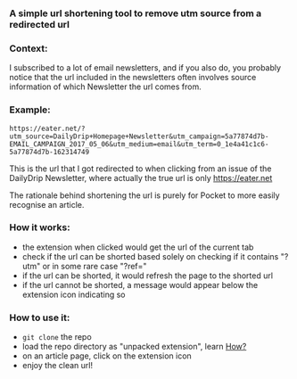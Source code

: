 ### A simple url shortening tool to remove utm source from a redirected url

### Context:
I subscribed to a lot of email newsletters, and if you also do, you probably notice that the url included in the newsletters often involves source information of which Newsletter the url comes from.
### Example:
`https://eater.net/?utm_source=DailyDrip+Homepage+Newsletter&utm_campaign=5a77874d7b-EMAIL_CAMPAIGN_2017_05_06&utm_medium=email&utm_term=0_1e4a41c1c6-5a77874d7b-162314749`

This is the url that I got redirected to when clicking from an issue of the DailyDrip Newsletter, where actually the true url is only https://eater.net

The rationale behind shortening the url is purely for Pocket to more easily recognise an article.

### How it works:
* the extension when clicked would get the url of the current tab
* check if the url can be shorted based solely on checking if it contains "?utm" or in some rare case "?ref="
* if the url can be shorted, it would refresh the page to the shorted url
* if the url cannot be shorted, a message would appear below the extension icon indicating so

### How to use it:
* `git clone` the repo
* load the repo directory as "unpacked extension", learn [How?](https://developer.chrome.com/extensions/getstarted#unpacked)
* on an article page, click on the extension icon
* enjoy the clean url!
